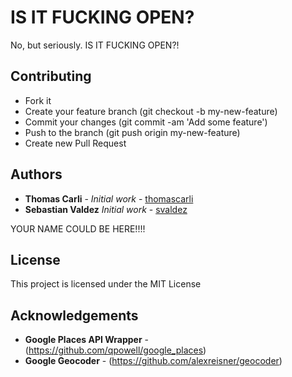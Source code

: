 # IS IT FUCKING OPEN?

No, but seriously.  IS IT FUCKING OPEN?!

## Contributing

* Fork it
* Create your feature branch (git checkout -b my-new-feature)
* Commit your changes (git commit -am 'Add some feature')
* Push to the branch (git push origin my-new-feature)
* Create new Pull Request

## Authors

* **Thomas Carli** - *Initial work* - [thomascarli](https://github.com/thomascarli)
* **Sebastian Valdez** *Initial work* - [svaldez](https://github.com/interstellaridea)

YOUR NAME COULD BE HERE!!!!

## License

This project is licensed under the MIT License

## Acknowledgements

* **Google Places API Wrapper** - (https://github.com/qpowell/google_places)
* **Google Geocoder** - (https://github.com/alexreisner/geocoder)
